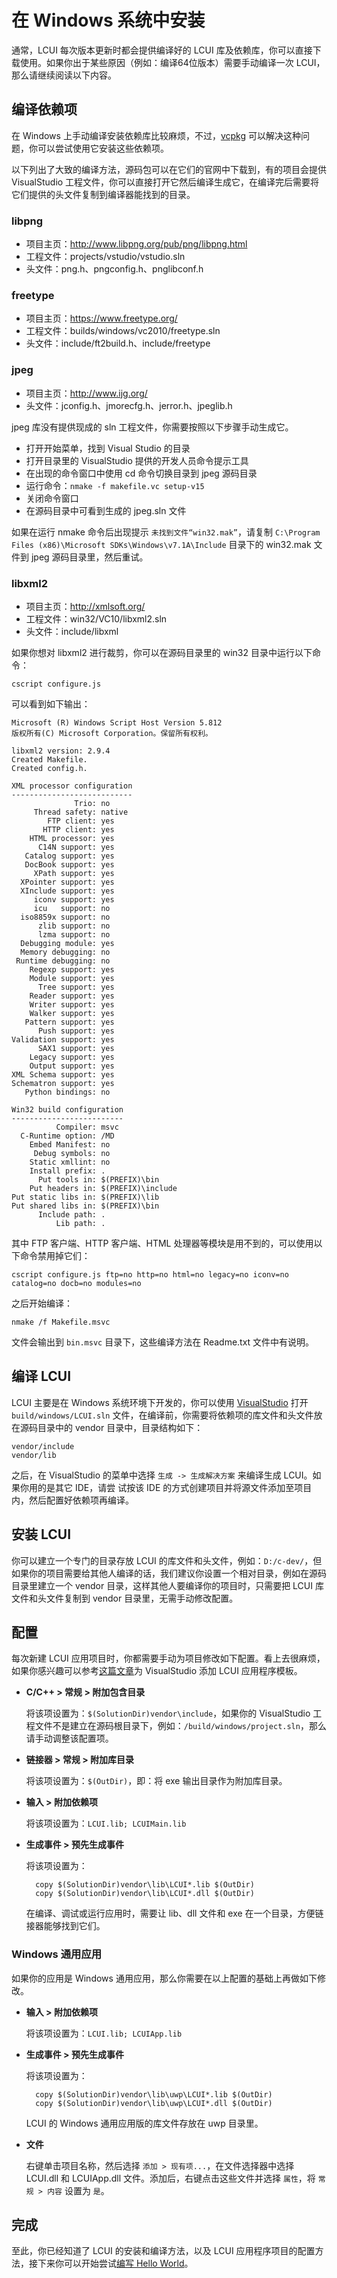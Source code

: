 # 在 Windows 系统中安装

通常，LCUI 每次版本更新时都会提供编译好的 LCUI 库及依赖库，你可以直接下载使用。如果你出于某些原因（例如：编译64位版本）需要手动编译一次 LCUI，那么请继续阅读以下内容。

## 编译依赖项

在 Windows 上手动编译安装依赖库比较麻烦，不过，[vcpkg](https://github.com/Microsoft/vcpkg) 可以解决这种问题，你可以尝试使用它安装这些依赖项。

以下列出了大致的编译方法，源码包可以在它们的官网中下载到，有的项目会提供 VisualStudio 工程文件，你可以直接打开它然后编译生成它，在编译完后需要将它们提供的头文件复制到编译器能找到的目录。

### libpng

- 项目主页：http://www.libpng.org/pub/png/libpng.html
- 工程文件：projects/vstudio/vstudio.sln
- 头文件：png.h、pngconfig.h、pnglibconf.h

### freetype

- 项目主页：https://www.freetype.org/
- 工程文件：builds/windows/vc2010/freetype.sln
- 头文件：include/ft2build.h、include/freetype

### jpeg

- 项目主页：http://www.ijg.org/
- 头文件：jconfig.h、jmorecfg.h、jerror.h、jpeglib.h

jpeg 库没有提供现成的 sln 工程文件，你需要按照以下步骤手动生成它。

* 打开开始菜单，找到 Visual Studio 的目录
* 打开目录里的 VisualStudio 提供的开发人员命令提示工具
* 在出现的命令窗口中使用 cd 命令切换目录到 jpeg 源码目录
* 运行命令：`nmake -f makefile.vc setup-v15`
* 关闭命令窗口
* 在源码目录中可看到生成的 jpeg.sln 文件

如果在运行 nmake 命令后出现提示 `未找到文件“win32.mak”`，请复制 `C:\Program Files (x86)\Microsoft SDKs\Windows\v7.1A\Include` 目录下的 win32.mak 文件到 jpeg 源码目录里，然后重试。

### libxml2

- 项目主页：http://xmlsoft.org/
- 工程文件：win32/VC10/libxml2.sln
- 头文件：include/libxml

如果你想对 libxml2 进行裁剪，你可以在源码目录里的 win32 目录中运行以下命令：

    cscript configure.js 

可以看到如下输出：

``` text
Microsoft (R) Windows Script Host Version 5.812
版权所有(C) Microsoft Corporation。保留所有权利。

libxml2 version: 2.9.4
Created Makefile.
Created config.h.

XML processor configuration
---------------------------
              Trio: no
     Thread safety: native
        FTP client: yes
       HTTP client: yes
    HTML processor: yes
      C14N support: yes
   Catalog support: yes
   DocBook support: yes
     XPath support: yes
  XPointer support: yes
  XInclude support: yes
     iconv support: yes
     icu   support: no
  iso8859x support: no
      zlib support: no
      lzma support: no
  Debugging module: yes
  Memory debugging: no
 Runtime debugging: no
    Regexp support: yes
    Module support: yes
      Tree support: yes
    Reader support: yes
    Writer support: yes
    Walker support: yes
   Pattern support: yes
      Push support: yes
Validation support: yes
      SAX1 support: yes
    Legacy support: yes
    Output support: yes
XML Schema support: yes
Schematron support: yes
   Python bindings: no

Win32 build configuration
-------------------------
          Compiler: msvc
  C-Runtime option: /MD
    Embed Manifest: no
     Debug symbols: no
    Static xmllint: no
    Install prefix: .
      Put tools in: $(PREFIX)\bin
    Put headers in: $(PREFIX)\include
Put static libs in: $(PREFIX)\lib
Put shared libs in: $(PREFIX)\bin
      Include path: .
          Lib path: .
```

其中 FTP 客户端、HTTP 客户端、HTML 处理器等模块是用不到的，可以使用以下命令禁用掉它们：

    cscript configure.js ftp=no http=no html=no legacy=no iconv=no catalog=no docb=no modules=no

之后开始编译：

    nmake /f Makefile.msvc

文件会输出到 `bin.msvc` 目录下，这些编译方法在 Readme.txt 文件中有说明。

## 编译 LCUI

LCUI 主要是在 Windows 系统环境下开发的，你可以使用 [VisualStudio](https://www.visualstudio.com) 打开 `build/windows/LCUI.sln` 文件，在编译前，你需要将依赖项的库文件和头文件放在源码目录中的 vendor 目录中，目录结构如下：

    vendor/include
    vendor/lib

之后，在 VisualStudio 的菜单中选择 `生成 -> 生成解决方案` 来编译生成 LCUI。如果你用的是其它 IDE，请尝
试按该 IDE 的方式创建项目并将源文件添加至项目内，然后配置好依赖项再编译。

## 安装 LCUI

你可以建立一个专门的目录存放 LCUI 的库文件和头文件，例如：`D:/c-dev/`，但如果你的项目需要给其他人编译的话，我们建议你设置一个相对目录，例如在源码目录里建立一个 vendor 目录，这样其他人要编译你的项目时，只需要把 LCUI 库文件和头文件复制到 vendor 目录里，无需手动修改配置。

## 配置

每次新建 LCUI 应用项目时，你都需要手动为项目修改如下配置。看上去很麻烦，如果你感兴趣可以参考[这篇文章](https://msdn.microsoft.com/zh-cn/library/6db0hwky.aspx)为 VisualStudio 添加 LCUI 应用程序模板。

- **C/C++ > 常规 > 附加包含目录**

    将该项设置为：`$(SolutionDir)vendor\include`，如果你的 VisualStudio 工程文件不是建立在源码根目录下，例如：`/build/windows/project.sln`，那么请手动调整该配置项。

- **链接器 > 常规 > 附加库目录**

    将该项设置为：`$(OutDir)`，即：将 exe 输出目录作为附加库目录。

- **输入 > 附加依赖项**

    将该项设置为：`LCUI.lib; LCUIMain.lib`

- **生成事件 > 预先生成事件**

    将该项设置为：

        copy $(SolutionDir)vendor\lib\LCUI*.lib $(OutDir)
        copy $(SolutionDir)vendor\lib\LCUI*.dll $(OutDir)

    在编译、调试或运行应用时，需要让 lib、dll 文件和 exe 在一个目录，方便链接器能够找到它们。

### Windows 通用应用

如果你的应用是 Windows 通用应用，那么你需要在以上配置的基础上再做如下修改。

- **输入 > 附加依赖项**

    将该项设置为：`LCUI.lib; LCUIApp.lib`

- **生成事件 > 预先生成事件**

    将该项设置为：

        copy $(SolutionDir)vendor\lib\uwp\LCUI*.lib $(OutDir)
        copy $(SolutionDir)vendor\lib\uwp\LCUI*.dll $(OutDir)

    LCUI 的 Windows 通用应用版的库文件存放在 uwp 目录里。

- **文件**

    右键单击项目名称，然后选择 `添加 > 现有项...`，在文件选择器中选择 LCUI.dll 和 LCUIApp.dll 文件。添加后，右键点击这些文件并选择 `属性`，将 `常规 > 内容` 设置为 `是`。

## 完成

至此，你已经知道了 LCUI 的安装和编译方法，以及 LCUI 应用程序项目的配置方法，接下来你可以开始尝试[编写 Hello World](../getting_started/step1.html)。
